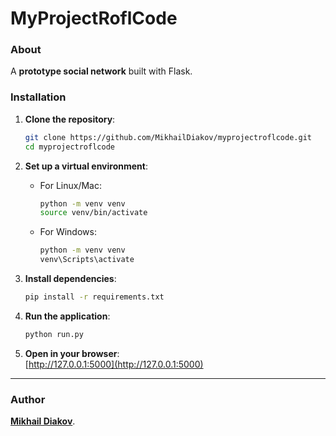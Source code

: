 # MyProjectRoflCode

### About  
A **prototype social network** built with Flask.  


### Installation  

1. **Clone the repository**:  
   ```bash
   git clone https://github.com/MikhailDiakov/myprojectroflcode.git
   cd myprojectroflcode
   ```

2. **Set up a virtual environment**:  
   - For Linux/Mac:  
     ```bash
     python -m venv venv  
     source venv/bin/activate  
     ```  
   - For Windows:  
     ```bash
     python -m venv venv  
     venv\Scripts\activate  
     ```  

3. **Install dependencies**:  
   ```bash
   pip install -r requirements.txt
   ```  

4. **Run the application**:  
   ```bash
   python run.py
   ```  

5. **Open in your browser**:  
   [http://127.0.0.1:5000](http://127.0.0.1:5000)  

---

### Author  
**[Mikhail Diakov](https://github.com/MikhailDiakov)**.  
